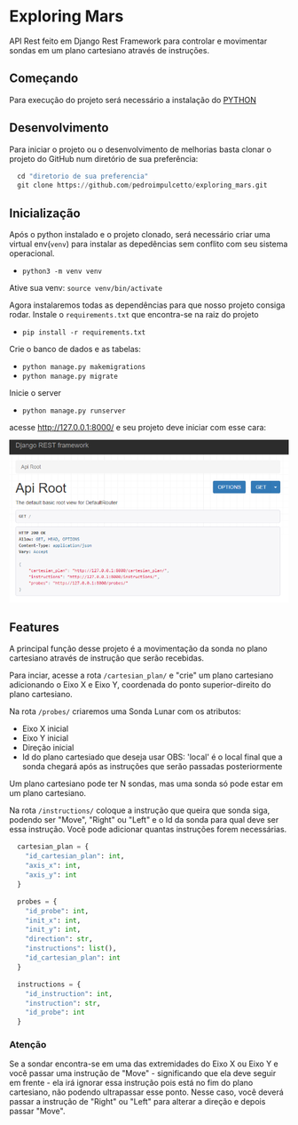 # Exploring Mars

API Rest feito em Django Rest Framework para controlar e movimentar sondas em um plano cartesiano através de instruções.

## Começando

Para execução do projeto será necessário a instalação do [PYTHON](https://www.python.org/)

## Desenvolvimento

Para iniciar o projeto ou o desenvolvimento de melhorias basta clonar o projeto do GitHub num diretório de sua preferência:

```python
  cd "diretorio de sua preferencia"
  git clone https://github.com/pedroimpulcetto/exploring_mars.git
```

## Inicialização

Após o python instalado e o projeto clonado, será necessário criar uma virtual env(`venv`) para instalar as depedências sem conflito com seu sistema operacional.

- `python3 -m venv venv`

Ative sua venv: `source venv/bin/activate`

Agora instalaremos todas as dependências para que nosso projeto consiga rodar.
Instale o `requirements.txt` que encontra-se na raiz do projeto

- `pip install -r requirements.txt`

Crie o banco de dados e as tabelas:

- `python manage.py makemigrations`
- `python manage.py migrate`

Inicie o server

- `python manage.py runserver`

acesse http://127.0.0.1:8000/ e seu projeto deve iniciar com esse cara:

![Django Rest](https://github.com/pedroimpulcetto/exploring_mars/blob/master/python/images/exploringmars.png)

## Features

A principal função desse projeto é a movimentação da sonda no plano cartesiano através de instrução que serão recebidas.

Para inciar, acesse a rota `/cartesian_plan/` e "crie" um plano cartesiano adicionando o Eixo X e Eixo Y, coordenada do ponto superior-direito do plano cartesiano.

Na rota `/probes/` criaremos uma Sonda Lunar com os atributos:

- Eixo X inicial
- Eixo Y inicial
- Direção inicial
- Id do plano cartesiado que deseja usar
  OBS: 'local' é o local final que a sonda chegará após as instruções que serão passadas posteriormente

Um plano cartesiano pode ter N sondas, mas uma sonda só pode estar em um plano cartesiano.

Na rota `/instructions/` coloque a instrução que queira que sonda siga, podendo ser "Move", "Right" ou "Left" e o Id da sonda para qual deve ser essa instrução.
Você pode adicionar quantas instruções forem necessárias.

```python
  cartesian_plan = {
    "id_cartesian_plan": int,
    "axis_x": int,
    "axis_y": int
  }
```

```python
  probes = {
    "id_probe": int,
    "init_x": int,
    "init_y": int,
    "direction": str,
    "instructions": list(),
    "id_cartesian_plan": int
  }
```

```python
  instructions = {
    "id_instruction": int,
    "instruction": str,
    "id_probe": int
  }
```

### Atenção

Se a sondar encontra-se em uma das extremidades do Eixo X ou Eixo Y e você passar uma instrução de "Move" - significando que ela deve seguir em frente - ela irá ignorar essa instrução pois está no fim do plano cartesiano, não podendo ultrapassar esse ponto.
Nesse caso, você deverá passar a instrução de "Right" ou "Left" para alterar a direção e depois passar "Move".
